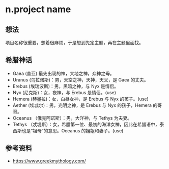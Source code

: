 # n.project name
## 想法
项目名称很重要，想着很麻烦，于是想到先定主题，再在主题里面找。

## 希腊神话
- Gaea (盖亚):最先出现的神，大地之神，众神之母。
- Uranus (乌拉诺斯)：男，天空之神，天神，天父，是 Gaea 的丈夫。
- Erebus (埃瑞波斯)：男，黑暗之神，与 Nyx 是情侣。
- Nyx (尼克斯)：女，夜神，与 Erebus 是情侣。(use)
- Hemera (赫墨拉)：女，白昼女神，是 Erebus 与 Nyx 的孩子。(use)
- Aether (埃忒尔)：男，光明之神，是 Erebus 与 Nyx 的孩子，Hemera 的哥哥。
- Oceanus （俄克阿诺斯）：男，大洋神，与 Tethys 为夫妻。
- Tethys （忒堤斯）：女，希腊第一位、最初的海洋女神，因此在希腊语中，泰西斯也是“祖母”的意思。Oceanus 的姐姐和妻子。(use)

## 参考资料
- https://www.greekmythology.com/